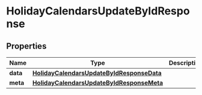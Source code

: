 

# HolidayCalendarsUpdateByIdResponse


## Properties

| Name | Type | Description | Notes |
|------------ | ------------- | ------------- | -------------|
|**data** | [**HolidayCalendarsUpdateByIdResponseData**](HolidayCalendarsUpdateByIdResponseData.md) |  |  [optional] |
|**meta** | [**HolidayCalendarsUpdateByIdResponseMeta**](HolidayCalendarsUpdateByIdResponseMeta.md) |  |  [optional] |



